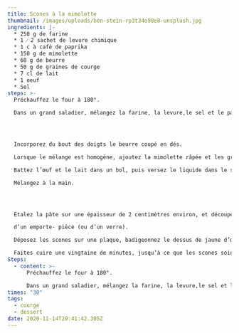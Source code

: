 ```yaml
---
title: Scones à la mimolette
thumbnail: /images/uploads/ben-stein-rp3t34o98e8-unsplash.jpg
ingredients: |-
  * 250 g de farine 
  * 1 ⁄ 2 sachet de levure chimique
  * 1 c à café de paprika
  * 150 g de mimolette
  * 60 g de beurre
  * 50 g de graines de courge
  * 7 cl de lait
  * 1 oeuf
  * Sel
steps: >-
  Préchauffez le four à 180°. 

  Dans un grand saladier, mélangez la farine, la levure,le sel et le paprika.




  Incorporez du bout des doigts le beurre coupé en dés. 

  Lorsque le mélange est homogène, ajoutez la mimolette râpée et les graines de courge. 

  Battez l’œuf et le lait dans un bol, puis versez le liquide dans le saladier. 

  Mélangez à la main. 




  Étalez la pâte sur une épaisseur de 2 centimètres environ, et découpez des disques à l’aide 

  d’un emporte- pièce (ou d’un verre).

  Déposez les scones sur une plaque, badigeonnez le dessus de jaune d’œuf délayé avec le lait.

  Faites cuire une vingtaine de minutes, jusqu’à ce que les scones soient bien dorés.
Steps:
  - content: >-
      Préchauffez le four à 180°. 

      Dans un grand saladier, mélangez la farine, la levure,le sel et le paprika.
times: "30"
tags:
  - courge
  - dessert
date: 2020-11-14T20:41:42.305Z
---
```

